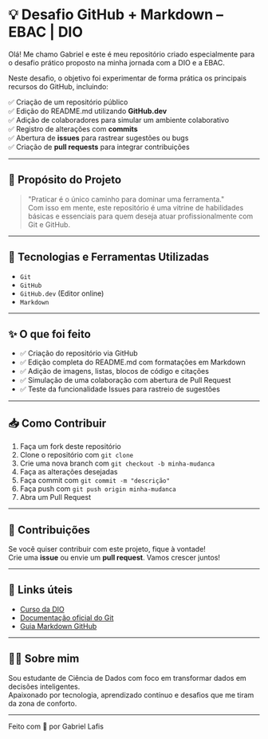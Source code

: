 # 💡 Desafio GitHub + Markdown – EBAC | DIO

Olá! Me chamo Gabriel e este é meu repositório criado especialmente para o desafio prático proposto na minha jornada com a DIO e a EBAC.

Neste desafio, o objetivo foi experimentar de forma prática os principais recursos do GitHub, incluindo:

✅ Criação de um repositório público  
✅ Edição do README.md utilizando **GitHub.dev**  
✅ Adição de colaboradores para simular um ambiente colaborativo  
✅ Registro de alterações com **commits**  
✅ Abertura de **issues** para rastrear sugestões ou bugs  
✅ Criação de **pull requests** para integrar contribuições  

---

## 🧠 Propósito do Projeto

> "Praticar é o único caminho para dominar uma ferramenta."  
> Com isso em mente, este repositório é uma vitrine de habilidades básicas e essenciais para quem deseja atuar profissionalmente com Git e GitHub.

---

## 📌 Tecnologias e Ferramentas Utilizadas

- `Git`
- `GitHub`
- `GitHub.dev` (Editor online)
- `Markdown`

---

## ✨ O que foi feito

- ✅ Criação do repositório via GitHub
- ✅ Edição completa do README.md com formatações em Markdown
- ✅ Adição de imagens, listas, blocos de código e citações
- ✅ Simulação de uma colaboração com abertura de Pull Request
- ✅ Teste da funcionalidade Issues para rastreio de sugestões

---

## 📥 Como Contribuir

1. Faça um fork deste repositório
2. Clone o repositório com `git clone`
3. Crie uma nova branch com `git checkout -b minha-mudanca`
4. Faça as alterações desejadas
5. Faça commit com `git commit -m "descrição"`
6. Faça push com `git push origin minha-mudanca`
7. Abra um Pull Request

---

## 🤝 Contribuições

Se você quiser contribuir com este projeto, fique à vontade!  
Crie uma **issue** ou envie um **pull request**. Vamos crescer juntos!

---

## 📎 Links úteis

- [Curso da DIO](https://www.dio.me/)
- [Documentação oficial do Git](https://git-scm.com/doc)
- [Guia Markdown GitHub](https://guides.github.com/features/mastering-markdown/)

---

## 👨‍🎓 Sobre mim

Sou estudante de Ciência de Dados com foco em transformar dados em decisões inteligentes.  
Apaixonado por tecnologia, aprendizado contínuo e desafios que me tiram da zona de conforto.

---

Feito com 💙 por Gabriel Lafis
